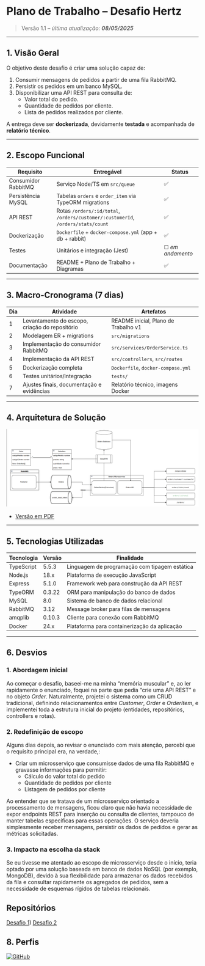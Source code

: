 # Plano de Trabalho – Desafio Hertz

> Versão 1.1 – _última atualização: **08/05/2025**_

---

## 1. Visão Geral
O objetivo deste desafio é criar uma solução capaz de:
1. Consumir mensagens de pedidos a partir de uma fila RabbitMQ.
2. Persistir os pedidos em um banco MySQL.
3. Disponibilizar uma API REST para consulta de:
   - Valor total do pedido.  
   - Quantidade de pedidos por cliente.  
   - Lista de pedidos realizados por cliente.  

A entrega deve ser **dockerizada**, devidamente **testada** e acompanhada de **relatório técnico**.

---

## 2. Escopo Funcional
| Requisito | Entregável | Status |
|-----------|-----------|---|
| Consumidor RabbitMQ | Serviço Node/TS em `src/queue` | ✅ |
| Persistência MySQL | Tabelas `orders` e `order_item` via TypeORM migrations | ✅ |
| API REST | Rotas `/orders/:id/total`, `/orders/customer/:customerId`, `/orders/stats/count` | ✅ |
| Dockerização | `Dockerfile` + `docker-compose.yml` (app + db + rabbit) | ✅ |
| Testes | Unitários e integração (Jest) | ☐ _em andamento_ |
| Documentação | README + Plano de Trabalho + Diagramas | ✅|

---

## 3. Macro-Cronograma (7 dias)

| Dia | Atividade | Artefatos                            |
|-----|-----------|--------------------------------------|
| 1 | Levantamento do escopo, criação do repositório | README inicial, Plano de Trabalho v1 |
| 2 | Modelagem ER + migrations | `src/migrations`                     |
| 3 | Implementação do consumidor RabbitMQ | `src/services/OrderService.ts`       |
| 4 | Implementação da API REST | `src/controllers`, `src/routes`      |
| 5 | Dockerização completa | `Dockerfile`, `docker-compose.yml`   |
| 6 | Testes unitários/integração | `tests/`                             |
| 7 | Ajustes finais, documentação e evidências | Relatório técnico, imagens Docker    |

---

## 4. Arquitetura de Solução

![Diagrama de Arquitetura](./arquitetura.png)

- [Versão em PDF](./arquitetura.pdf)

---

## 5. Tecnologias Utilizadas

| Tecnologia | Versão | Finalidade |
|------------|--------|------------|
| TypeScript | 5.5.3 | Linguagem de programação com tipagem estática |
| Node.js | 18.x | Plataforma de execução JavaScript |
| Express | 5.1.0 | Framework web para construção da API REST |
| TypeORM | 0.3.22 | ORM para manipulação do banco de dados |
| MySQL | 8.0 | Sistema de banco de dados relacional |
| RabbitMQ | 3.12 | Message broker para filas de mensagens |
| amqplib | 0.10.3 | Cliente para conexão com RabbitMQ |
| Docker | 24.x | Plataforma para containerização da aplicação |

---
## 6. Desvios 
### 1. Abordagem inicial
Ao começar o desafio, baseei-me na minha “memória muscular” e, ao ler rapidamente o enunciado, foquei na parte que pedia “crie uma API REST” e no objeto _Order_. Naturalmente, projetei o sistema como um CRUD tradicional, definindo relacionamentos entre _Customer_, _Order_ e _OrderItem_, e implementei toda a estrutura inicial do projeto (entidades, repositórios, controllers e rotas).

### 2. Redefinição de escopo
Alguns dias depois, ao revisar o enunciado com mais atenção, percebi que o requisito principal era, na verdade,:
- Criar um microsserviço que consumisse dados de uma fila RabbitMQ e gravasse informações para permitir:  
  - Cálculo do valor total do pedido  
  - Quantidade de pedidos por cliente  
  - Listagem de pedidos por cliente  

Ao entender que se tratava de um microsserviço orientado a processamento de mensagens, ficou claro que não havia necessidade de expor endpoints REST para inserção ou consulta de clientes, tampouco de manter tabelas específicas para essas operações. O serviço deveria simplesmente receber mensagens, persistir os dados de pedidos e gerar as métricas solicitadas.

### 3. Impacto na escolha da stack
Se eu tivesse me atentado ao escopo de microsserviço desde o início, teria optado por uma solução baseada em banco de dados NoSQL (por exemplo, MongoDB), devido à sua flexibilidade para armazenar os dados recebidos da fila e consultar rapidamente os agregados de pedidos, sem a necessidade de esquemas rígidos de tabelas relacionais.


## Repositórios

[Desafio 1](https://github.com/Alysson-Alves23/Projeto-1))
[Desafio 2](https://github.com/Alysson-Alves23/Projeto-2)

## 8. Perfis
[![GitHub](https://img.shields.io/badge/-GitHub-181717?style=for-the-badge&logo=github&logoColor=white)](https://github.com/Alysson-Alves23/)
